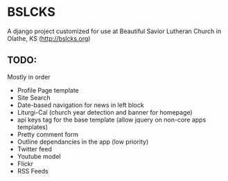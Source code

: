 # BSLCKS
A django project customized for use at Beautiful Savior Lutheran Church in Olathe, KS (http://bslcks.org)

## TODO:
Mostly in order

 * Profile Page template
 * Site Search
 * Date-based navigation for news in left block
 * Liturgi-Cal (church year detection and banner for homepage)
 * api keys tag for the base template (allow jquery on non-core apps templates)
 * Pretty comment form
 * Outline dependancies in the app (low priority)
 * Twitter feed
 * Youtube model
 * Flickr
 * RSS Feeds
